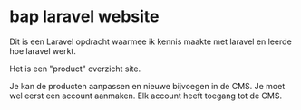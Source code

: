 # bap laravel website

Dit is een Laravel opdracht waarmee ik kennis maakte met laravel en leerde hoe laravel werkt.

Het is een "product" overzicht site.

Je kan de producten aanpassen en nieuwe bijvoegen in de CMS. Je moet wel eerst een account aanmaken. Elk account heeft toegang tot de CMS.


